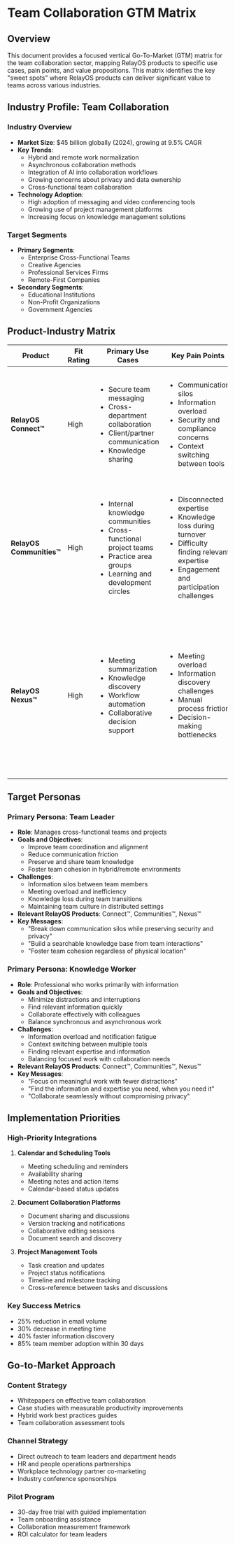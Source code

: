 # Team Collaboration GTM Matrix

## Overview

This document provides a focused vertical Go-To-Market (GTM) matrix for the team collaboration sector, mapping RelayOS products to specific use cases, pain points, and value propositions. This matrix identifies the key "sweet spots" where RelayOS products can deliver significant value to teams across various industries.

## Industry Profile: Team Collaboration

### Industry Overview
- **Market Size**: $45 billion globally (2024), growing at 9.5% CAGR
- **Key Trends**: 
  - Hybrid and remote work normalization
  - Asynchronous collaboration methods
  - Integration of AI into collaboration workflows
  - Growing concerns about privacy and data ownership
  - Cross-functional team collaboration
- **Technology Adoption**: 
  - High adoption of messaging and video conferencing tools
  - Growing use of project management platforms
  - Increasing focus on knowledge management solutions

### Target Segments
- **Primary Segments**: 
  - Enterprise Cross-Functional Teams
  - Creative Agencies
  - Professional Services Firms
  - Remote-First Companies
- **Secondary Segments**: 
  - Educational Institutions
  - Non-Profit Organizations
  - Government Agencies

## Product-Industry Matrix

| Product | Fit Rating | Primary Use Cases | Key Pain Points | Value Proposition | Key Messaging |
|---------|------------|-------------------|-----------------|-------------------|---------------|
| **RelayOS Connect™** | High | <ul><li>Secure team messaging</li><li>Cross-department collaboration</li><li>Client/partner communication</li><li>Knowledge sharing</li></ul> | <ul><li>Communication silos</li><li>Information overload</li><li>Security and compliance concerns</li><li>Context switching between tools</li></ul> | Create a secure, unified communication environment that breaks down silos while protecting sensitive information and integrating with your existing tools. | <ul><li>Break down communication silos</li><li>Secure sensitive team discussions</li><li>Reduce context switching with integrated workflows</li></ul> |
| **RelayOS Communities™** | High | <ul><li>Internal knowledge communities</li><li>Cross-functional project teams</li><li>Practice area groups</li><li>Learning and development circles</li></ul> | <ul><li>Disconnected expertise</li><li>Knowledge loss during turnover</li><li>Difficulty finding relevant expertise</li><li>Engagement and participation challenges</li></ul> | Build vibrant internal communities that capture institutional knowledge, connect experts across the organization, and foster a culture of collaboration and learning. | <ul><li>Preserve and share institutional knowledge</li><li>Connect experts across organizational boundaries</li><li>Foster engagement and belonging in distributed teams</li></ul> |
| **RelayOS Nexus™** | High | <ul><li>Meeting summarization</li><li>Knowledge discovery</li><li>Workflow automation</li><li>Collaborative decision support</li></ul> | <ul><li>Meeting overload</li><li>Information discovery challenges</li><li>Manual process friction</li><li>Decision-making bottlenecks</li></ul> | Harness AI to enhance team collaboration while maintaining privacy and control over your conversations and knowledge. | <ul><li>Reclaim time with AI-assisted meeting summaries</li><li>Surface relevant knowledge when needed</li><li>Accelerate decisions with AI-enhanced insights</li><li>Preserve privacy with configurable AI controls</li></ul> |

## Target Personas

### Primary Persona: Team Leader
- **Role**: Manages cross-functional teams and projects
- **Goals and Objectives**: 
  - Improve team coordination and alignment
  - Reduce communication friction
  - Preserve and share team knowledge
  - Foster team cohesion in hybrid/remote environments
- **Challenges**: 
  - Information silos between team members
  - Meeting overload and inefficiency
  - Knowledge loss during team transitions
  - Maintaining team culture in distributed settings
- **Relevant RelayOS Products**: Connect™, Communities™, Nexus™
- **Key Messages**: 
  - "Break down communication silos while preserving security and privacy"
  - "Build a searchable knowledge base from team interactions"
  - "Foster team cohesion regardless of physical location"

### Primary Persona: Knowledge Worker
- **Role**: Professional who works primarily with information
- **Goals and Objectives**: 
  - Minimize distractions and interruptions
  - Find relevant information quickly
  - Collaborate effectively with colleagues
  - Balance synchronous and asynchronous work
- **Challenges**: 
  - Information overload and notification fatigue
  - Context switching between multiple tools
  - Finding relevant expertise and information
  - Balancing focused work with collaboration needs
- **Relevant RelayOS Products**: Connect™, Communities™, Nexus™
- **Key Messages**: 
  - "Focus on meaningful work with fewer distractions"
  - "Find the information and expertise you need, when you need it"
  - "Collaborate seamlessly without compromising privacy"

## Implementation Priorities

### High-Priority Integrations
1. **Calendar and Scheduling Tools**
   - Meeting scheduling and reminders
   - Availability sharing
   - Meeting notes and action items
   - Calendar-based status updates

2. **Document Collaboration Platforms**
   - Document sharing and discussions
   - Version tracking and notifications
   - Collaborative editing sessions
   - Document search and discovery

3. **Project Management Tools**
   - Task creation and updates
   - Project status notifications
   - Timeline and milestone tracking
   - Cross-reference between tasks and discussions

### Key Success Metrics
- 25% reduction in email volume
- 30% decrease in meeting time
- 40% faster information discovery
- 85% team member adoption within 30 days

## Go-to-Market Approach

### Content Strategy
- Whitepapers on effective team collaboration
- Case studies with measurable productivity improvements
- Hybrid work best practices guides
- Team collaboration assessment tools

### Channel Strategy
- Direct outreach to team leaders and department heads
- HR and people operations partnerships
- Workplace technology partner co-marketing
- Industry conference sponsorships

### Pilot Program
- 30-day free trial with guided implementation
- Team onboarding assistance
- Collaboration measurement framework
- ROI calculator for team leaders
